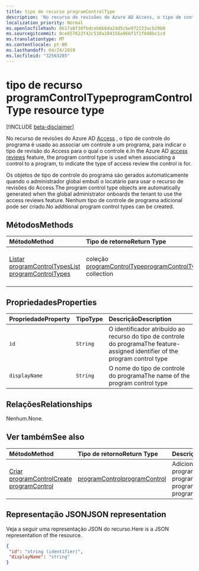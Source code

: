 ```yaml
---
title: tipo de recurso programControlType
description: 'No recurso de revisões do Azure AD Access, o tipo de controle do programa é usado ao associar um controle a um programa, para indicar o tipo de revisão do Access para o qual o controle é.  '
localization_priority: Normal
ms.openlocfilehash: 8b17a0f30fbdceb6b6da24d5cbe972223acb29b0
ms.sourcegitcommit: 0ce657622f42c510a104156a96bf1f1f040bc1cd
ms.translationtype: MT
ms.contentlocale: pt-BR
ms.lasthandoff: 04/24/2019
ms.locfileid: "32563285"
---
```

# <a name="programcontroltype-resource-type"></a><span data-ttu-id="9c5ad-103">tipo de recurso programControlType</span><span class="sxs-lookup"><span data-stu-id="9c5ad-103">programControlType resource type</span></span>

[!INCLUDE [beta-disclaimer](../../includes/beta-disclaimer.md)]

<span data-ttu-id="9c5ad-104">No recurso de revisões do Azure AD [Access](accessreviews-root.md) , o tipo de controle do programa é usado ao associar um controle a um programa, para indicar o tipo de revisão do Access para o qual o controle é.</span><span class="sxs-lookup"><span data-stu-id="9c5ad-104">In the Azure AD [access reviews](accessreviews-root.md) feature, the program control type is used when associating a control to a program, to indicate the type of access review the control is for.</span></span>  

<span data-ttu-id="9c5ad-105">Os objetos de tipo de controle do programa são gerados automaticamente quando o administrador global embuti o locatário para usar o recurso de revisões do Access.</span><span class="sxs-lookup"><span data-stu-id="9c5ad-105">The program control type objects are automatically generated when the global administrator onboards the tenant to use the access reviews feature.</span></span>  <span data-ttu-id="9c5ad-106">Nenhum tipo de controle de programa adicional pode ser criado.</span><span class="sxs-lookup"><span data-stu-id="9c5ad-106">No additional program control types can be created.</span></span>


## <a name="methods"></a><span data-ttu-id="9c5ad-107">Métodos</span><span class="sxs-lookup"><span data-stu-id="9c5ad-107">Methods</span></span>

| <span data-ttu-id="9c5ad-108">Método</span><span class="sxs-lookup"><span data-stu-id="9c5ad-108">Method</span></span>           | <span data-ttu-id="9c5ad-109">Tipo de retorno</span><span class="sxs-lookup"><span data-stu-id="9c5ad-109">Return Type</span></span>    |<span data-ttu-id="9c5ad-110">Descrição</span><span class="sxs-lookup"><span data-stu-id="9c5ad-110">Description</span></span>|
|:---------------|:--------|:----------|
|[<span data-ttu-id="9c5ad-111">Listar programControlTypes</span><span class="sxs-lookup"><span data-stu-id="9c5ad-111">List programControlTypes</span></span>](../api/programcontroltype-list.md) | <span data-ttu-id="9c5ad-112">coleção [programControlType](programcontroltype.md)</span><span class="sxs-lookup"><span data-stu-id="9c5ad-112">[programControlType](programcontroltype.md) collection</span></span>| <span data-ttu-id="9c5ad-113">Listar tipos de controle de programa.</span><span class="sxs-lookup"><span data-stu-id="9c5ad-113">List program control types.</span></span> |

## <a name="properties"></a><span data-ttu-id="9c5ad-114">Propriedades</span><span class="sxs-lookup"><span data-stu-id="9c5ad-114">Properties</span></span>
| <span data-ttu-id="9c5ad-115">Propriedade</span><span class="sxs-lookup"><span data-stu-id="9c5ad-115">Property</span></span>     | <span data-ttu-id="9c5ad-116">Tipo</span><span class="sxs-lookup"><span data-stu-id="9c5ad-116">Type</span></span>   |<span data-ttu-id="9c5ad-117">Descrição</span><span class="sxs-lookup"><span data-stu-id="9c5ad-117">Description</span></span>|
|:---------------|:--------|:----------|
| `id`                     |`String`                | <span data-ttu-id="9c5ad-118">O identificador atribuído ao recurso do tipo de controle do programa</span><span class="sxs-lookup"><span data-stu-id="9c5ad-118">The feature-assigned identifier of the program control type</span></span>                                      |
| `displayName`            |`String`                | <span data-ttu-id="9c5ad-119">O nome do tipo de controle do programa</span><span class="sxs-lookup"><span data-stu-id="9c5ad-119">The name of the program control type</span></span>                                                             |


## <a name="relationships"></a><span data-ttu-id="9c5ad-120">Relações</span><span class="sxs-lookup"><span data-stu-id="9c5ad-120">Relationships</span></span>

<span data-ttu-id="9c5ad-121">Nenhum.</span><span class="sxs-lookup"><span data-stu-id="9c5ad-121">None.</span></span>


## <a name="see-also"></a><span data-ttu-id="9c5ad-122">Ver também</span><span class="sxs-lookup"><span data-stu-id="9c5ad-122">See also</span></span>

| <span data-ttu-id="9c5ad-123">Método</span><span class="sxs-lookup"><span data-stu-id="9c5ad-123">Method</span></span>           | <span data-ttu-id="9c5ad-124">Tipo de retorno</span><span class="sxs-lookup"><span data-stu-id="9c5ad-124">Return Type</span></span>    |<span data-ttu-id="9c5ad-125">Descrição</span><span class="sxs-lookup"><span data-stu-id="9c5ad-125">Description</span></span>|
|:---------------|:--------|:----------|
|[<span data-ttu-id="9c5ad-126">Criar programControl</span><span class="sxs-lookup"><span data-stu-id="9c5ad-126">Create programControl</span></span>](../api/programcontrol-create.md) |     [<span data-ttu-id="9c5ad-127">programControl</span><span class="sxs-lookup"><span data-stu-id="9c5ad-127">programControl</span></span>](programcontrol.md) |   <span data-ttu-id="9c5ad-128">Adicionar um programControl a um programa.</span><span class="sxs-lookup"><span data-stu-id="9c5ad-128">Add a programControl to a program.</span></span>|


## <a name="json-representation"></a><span data-ttu-id="9c5ad-129">Representação JSON</span><span class="sxs-lookup"><span data-stu-id="9c5ad-129">JSON representation</span></span>

<span data-ttu-id="9c5ad-130">Veja a seguir uma representação JSON do recurso.</span><span class="sxs-lookup"><span data-stu-id="9c5ad-130">Here is a JSON representation of the resource.</span></span>

<!-- {
  "blockType": "resource",
  "optionalProperties": [

  ],
  "@odata.type": "microsoft.graph.programControlType"
}-->

```json
{
 "id": "string (identifier)",
 "displayName": "string"
}

```

<!--
{
  "type": "#page.annotation",
  "description": "programControlType resource",
  "keywords": "",
  "section": "documentation",
  "tocPath": "",
  "suppressions": []
}
-->
